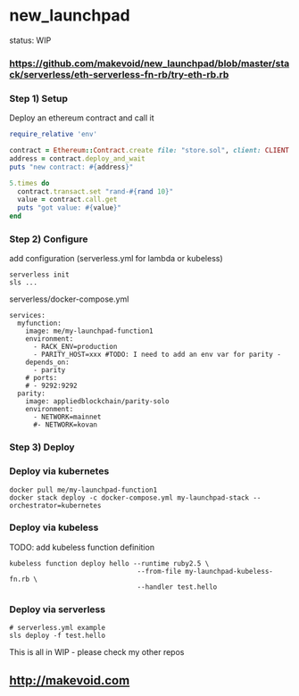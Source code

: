 # new_launchpad

status: WIP

### https://github.com/makevoid/new_launchpad/blob/master/stack/serverless/eth-serverless-fn-rb/try-eth-rb.rb

### Step 1) Setup

Deploy an ethereum contract and call it

```rb
require_relative 'env'

contract = Ethereum::Contract.create file: "store.sol", client: CLIENT
address = contract.deploy_and_wait
puts "new contract: #{address}"

5.times do
  contract.transact.set "rand-#{rand 10}"
  value = contract.call.get
  puts "got value: #{value}"
end
```

### Step 2) Configure

add configuration (serverless.yml for lambda or kubeless)

```
serverless init
sls ...
```

serverless/docker-compose.yml
```
services:
  myfunction:
    image: me/my-launchpad-function1
    environment:
      - RACK_ENV=production
      - PARITY_HOST=xxx #TODO: I need to add an env var for parity - 
    depends_on:
      - parity
    # ports:
    # - 9292:9292
  parity:
    image: appliedblockchain/parity-solo
    environment:
      - NETWORK=mainnet
      #- NETWORK=kovan
```

### Step 3) Deploy

### Deploy via kubernetes

```
docker pull me/my-launchpad-function1
docker stack deploy -c docker-compose.yml my-launchpad-stack --orchestrator=kubernetes
```

### Deploy via kubeless

TODO: add kubeless function definition

    kubeless function deploy hello --runtime ruby2.5 \
                                    --from-file my-launchpad-kubeless-fn.rb \
                                    --handler test.hello

### Deploy via serverless

```
# serverless.yml example 
sls deploy -f test.hello 
```


This is all in WIP - please check my other repos 


## http://makevoid.com
